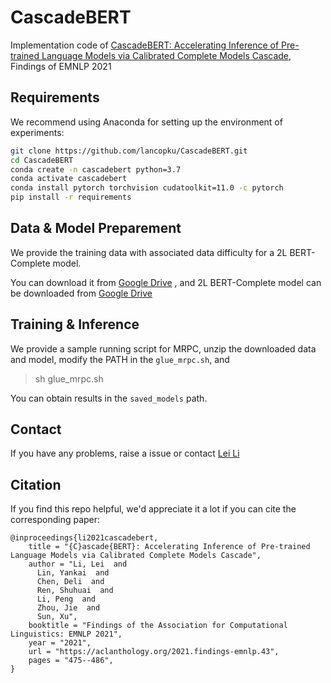 # CascadeBERT

Implementation code of [CascadeBERT: Accelerating Inference of Pre-trained Language Models via Calibrated Complete Models Cascade](https://arxiv.org/abs/2012.14682), Findings of EMNLP 2021

## Requirements

We recommend using Anaconda for setting up the environment of experiments: 

```bash
git clone https://github.com/lancopku/CascadeBERT.git
cd CascadeBERT
conda create -n cascadebert python=3.7
conda activate cascadebert
conda install pytorch torchvision cudatoolkit=11.0 -c pytorch
pip install -r requirements
```
 

## Data & Model Preparement

We provide the training data with associated data difficulty for a 2L BERT-Complete model.

You can download it from [Google Drive](https://drive.google.com/file/d/1bBgfUjvvlxuY_S_ep0gU4X6Ze1Q2bZRB/view?usp=sharing)
, and 2L BERT-Complete model can be downloaded from [Google Drive](https://drive.google.com/file/d/18DZ-UoKZKIVuSQJORjKiTPTKi6r87-dM/view?usp=sharing)

## Training & Inference

We provide a sample running script for MRPC, unzip the downloaded data and model, modify the PATH in the  `glue_mrpc.sh`, and

> sh glue_mrpc.sh


You can obtain results in the `saved_models` path.


## Contact 

If you have any problems, raise a issue or contact [Lei Li](mailto:tobiaslee@foxmail.com)

## Citation

If you find this repo helpful, we'd appreciate it a lot if you can cite the corresponding paper:
```
@inproceedings{li2021cascadebert,
    title = "{C}ascade{BERT}: Accelerating Inference of Pre-trained Language Models via Calibrated Complete Models Cascade",
    author = "Li, Lei  and
      Lin, Yankai  and
      Chen, Deli  and
      Ren, Shuhuai  and
      Li, Peng  and
      Zhou, Jie  and
      Sun, Xu",
    booktitle = "Findings of the Association for Computational Linguistics: EMNLP 2021",
    year = "2021",
    url = "https://aclanthology.org/2021.findings-emnlp.43",
    pages = "475--486",
}
```

